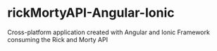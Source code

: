 # rickMortyAPI-Angular-Ionic
Cross-platform application created with Angular and Ionic Framework consuming the Rick and Morty API
